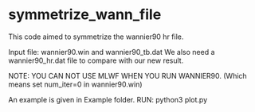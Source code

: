 # symmetrize_wann_file
This code aimed to symmetrize the wannier90 hr file.

Input file:
wannier90.win and wannier90_tb.dat
We also need a wannier90_hr.dat file to compare with our new result.

NOTE: YOU CAN NOT USE MLWF WHEN YOU RUN WANNIER90. (Which means set num_iter=0 in wannier90.win)

An example is given in Example folder.
RUN: python3 plot.py

